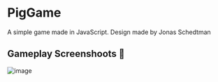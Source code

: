 # PigGame
A simple game made in JavaScript. Design made by Jonas Schedtman 

## Gameplay Screenshoots 🎲

![image](https://user-images.githubusercontent.com/91905169/194729745-a9078563-f6dd-4fea-ab44-037bbe022f25.png)
